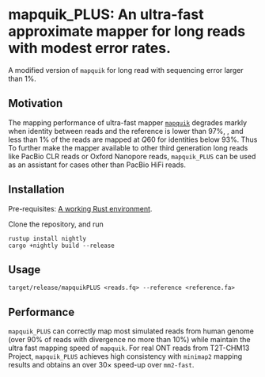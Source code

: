 # mapquik_PLUS: An ultra-fast approximate mapper for long reads with modest error rates.

A modified version of `mapquik` for long read with sequencing error larger than 1%.

## Motivation

The mapping performance of ultra-fast mapper [`mapquik`](https://github.com/ekimb/mapquik) degrades markly when identity between reads and the reference is lower than $97$\%, , and less than $1$\% of the reads are mapped at $Q60$ for identities below $93$\%. 
Thus 
To further make the mapper available to other third generation long reads like PacBio CLR reads or Oxford Nanopore reads, `mapquik_PLUS` can be used as an assistant for cases other than PacBio HiFi reads.

## Installation

Pre-requisites: [A working Rust environment](https://rustup.rs/).

Clone the repository, and run 

```
rustup install nightly
cargo +nightly build --release
```

## Usage 

`target/release/mapquikPLUS <reads.fq> --reference <reference.fa>`

## Performance

`mapquik_PLUS` can correctly map most simulated reads from human genome (over $90$\% of reads with divergence no more than 10\%) while maintain the ultra fast mapping speed of `mapquik`.
For real ONT reads from T2T-CHM13 Project, `mapquik_PLUS` achieves high consistency with `minimap2` mapping results and obtains an over $30\times$ speed-up over `mm2-fast`. 
